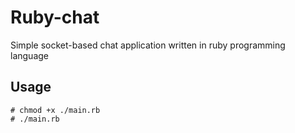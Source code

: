 # Ruby-chat

Simple socket-based chat application written in ruby programming language

## Usage

```
# chmod +x ./main.rb
# ./main.rb
```
